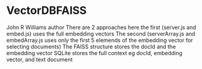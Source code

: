 # VectorDBFAISS

John R Williams author
There are 2 approaches here the first (server.js and embed.js) uses the full embedding vectors
The second (serverArray.js and embedArray.js uses only the first 5 elemends of the embedding vector for selecting documents)
The FAISS structure stores the docId and the embedding vector
SQLite stores the full context eg docId, embedding vector, and text document
